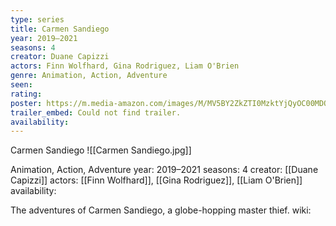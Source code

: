 ```yaml
---
type: series
title: Carmen Sandiego
year: 2019–2021
seasons: 4
creator: Duane Capizzi
actors: Finn Wolfhard, Gina Rodriguez, Liam O'Brien
genre: Animation, Action, Adventure
seen:
rating: 
poster: https://m.media-amazon.com/images/M/MV5BY2ZkZTI0MzktYjQyOC00MDQ5LWE4MDItMjE5NTQ3NmM4MGQzXkEyXkFqcGdeQXVyNDQxNjcxNQ@@._V1_SX300.jpg
trailer_embed: Could not find trailer.
availability:
---
```

Carmen Sandiego
![[Carmen Sandiego.jpg]]

Animation, Action, Adventure
year: 2019–2021
seasons: 4
creator: [[Duane Capizzi]]
actors: [[Finn Wolfhard]], [[Gina Rodriguez]], [[Liam O'Brien]]
availability:

The adventures of Carmen Sandiego, a globe-hopping master thief.
wiki: 


